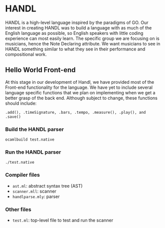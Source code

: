 # HANDL
HANDL is a high-level language inspired by the paradigms of GO. Our interest in creating HANDL was to build a language with as much of the English language as possible, so English speakers with little coding experience can most easily learn. The specific group we are focusing on is musicians, hence the Note Declaring attribute. We want musicians to see in HANDL something similar to what they see in their performance and compositional work.


## Hello World Front-end
At this stage in our development of Handl, we have provided most of the Front-end functionality for the language. We have yet to include several language specific functions that we plan on implementing when we get a better grasp of the back end. Although subject to change, these functions should include: 

```
.add(), .timeSignature, .bars, .tempo, .measure(), .play(), and .save()
```

### Build the HANDL parser

```
ocamlbuild test.native
```

### Run the HANDL parser
```
./test.native
```

### Compiler files
-  `ast.ml`: abstract syntax tree (AST)
-  `scanner.mll`: scanner
-  `handlparse.mly`: parser

### Other files

- `test.ml`: top-level file to test and run the scanner
